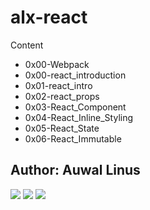 # alx-react
Content
- 0x00-Webpack
- 0x00-react_introduction
- 0x01-react_intro
- 0x02-react_props
- 0x03-React_Component
- 0x04-React_Inline_Styling
- 0x05-React_State
- 0x06-React_Immutable

## Author: Auwal Linus
[<img src="https://img.shields.io/badge/Twitter-1DA1F2.svg?&style=plastic&logo=twitter&logoColor=white"/>](https://twitter.com/LinusAuwal)
[<img src="https://img.shields.io/badge/Linkedin-0A66C2.svg?&style=plastic&logo=linkedin&logoColor=white"/>](https://www.linkedin.com/in/auwalliinus)
[<img src="https://img.shields.io/badge/github-%23121011.svg?style=for-the-badge&logo=github&logoColor=white"/>](https://github.com/auwallinus)
